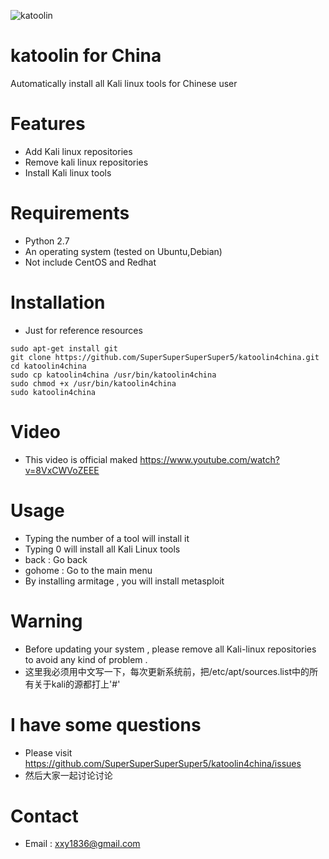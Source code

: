 ![katoolin](https://github.com/SuperSuperSuperSuper5/katoolin4china/blob/master/pic/2.png)
# katoolin for China
Automatically install all Kali linux tools for Chinese user

# Features
- Add Kali linux repositories
- Remove kali linux repositories
- Install Kali linux tools

# Requirements
- Python 2.7
- An operating system (tested on Ubuntu,Debian)
- Not include CentOS and Redhat

# Installation
- Just for reference resources

```
sudo apt-get install git
git clone https://github.com/SuperSuperSuperSuper5/katoolin4china.git
cd katoolin4china
sudo cp katoolin4china /usr/bin/katoolin4china
sudo chmod +x /usr/bin/katoolin4china
sudo katoolin4china
``` 

# Video
- This video is official maked
https://www.youtube.com/watch?v=8VxCWVoZEEE

# Usage
- Typing the number of a tool will install it
- Typing 0 will install all Kali Linux tools
- back : Go back
- gohome : Go to the main menu
- By installing armitage , you will install metasploit

# Warning
- Before updating your system , please remove all Kali-linux repositories to avoid any kind of problem .
- 这里我必须用中文写一下，每次更新系统前，把/etc/apt/sources.list中的所有关于kali的源都打上'#'

# I have some questions
- Please visit https://github.com/SuperSuperSuperSuper5/katoolin4china/issues
- 然后大家一起讨论讨论

# Contact
- Email : xxy1836@gmail.com
